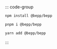 ::: code-group

```bash [npm]
npm install @bepp/bepp 
```

```bash [pnpm]
pnpm i @bepp/bepp
```

```bash [yarn]
yarn add @bepp/bepp 
```

:::
